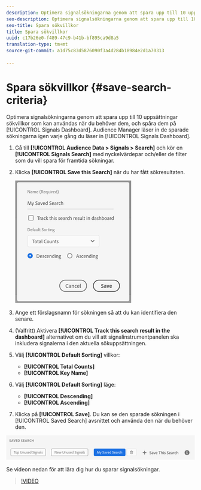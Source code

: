 ```yaml
---
description: Optimera signalsökningarna genom att spara upp till 10 uppsättningar sökvillkor som du kan använda när du behöver dem, och spåra dem på kontrollpanelen. Audience Manager läser in de sparade sökningarna igen varje gång du läser in kontrollpanelen.
seo-description: Optimera signalsökningarna genom att spara upp till 10 uppsättningar sökvillkor som du kan använda när du behöver dem, och spåra dem på kontrollpanelen. Audience Manager läser in de sparade sökningarna igen varje gång du läser in kontrollpanelen.
seo-title: Spara sökvillkor
title: Spara sökvillkor
uuid: c17b26e0-f489-47c9-b41b-bf895ca9d8a5
translation-type: tm+mt
source-git-commit: a1d75c83d5876090f3a4d284b18984e2d1a70313

---
```



# Spara sökvillkor {#save-search-criteria}

Optimera signalsökningarna genom att spara upp till 10 uppsättningar sökvillkor som kan användas när du behöver dem, och spåra dem på [!UICONTROL Signals Dashboard]. Audience Manager läser in de sparade sökningarna igen varje gång du läser in [!UICONTROL Signals Dashboard].

1. Gå till **[!UICONTROL Audience Data > Signals > Search]** och kör en **[!UICONTROL Signals Search]** med nyckelvärdepar och/eller de filter som du vill spara för framtida sökningar.
1. Klicka **[!UICONTROL Save this Search]** när du har fått sökresultaten.

   ![Stegresultat](assets/save-search-criteria.png)
1. Ange ett förslagsnamn för sökningen så att du kan identifiera den senare.
1. (Valfritt) Aktivera **[!UICONTROL Track this search result in the dashboard]** alternativet om du vill att signalinstrumentpanelen ska inkludera signalerna i den aktuella sökuppsättningen.
1. Välj **[!UICONTROL Default Sorting]** villkor:
   * **[!UICONTROL Total Counts]**
   * **[!UICONTROL Key Name]**
1. Välj **[!UICONTROL Default Sorting]** läge:
   * **[!UICONTROL Descending]**
   * **[!UICONTROL Ascending]**
1. Klicka på **[!UICONTROL Save]**. Du kan se den sparade sökningen i [!UICONTROL Saved Search] avsnittet och använda den när du behöver den.

![sparad sökning](assets/saved-search.png)

Se videon nedan för att lära dig hur du sparar signalsökningar.

>[!VIDEO](https://video.tv.adobe.com/v/25147/)
